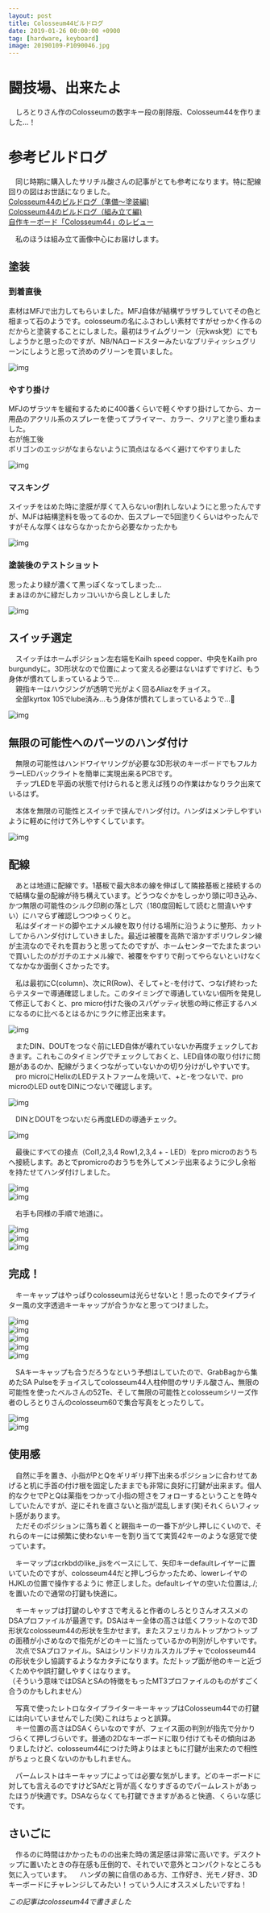 ```yaml
---
layout: post
title: Colosseum44ビルドログ
date: 2019-01-26 00:00:00 +0900
tag: [hardware, keyboard]
image: 20190109-P1090046.jpg
---
```


# 闘技場、出来たよ

　しろとりさん作のColosseumの数字キー段の削除版、Colosseum44を作りました…！

# 参考ビルドログ

　同じ時期に購入したサリチル酸さんの記事がとても参考になります。特に配線回りの図はお世話になりました。  
[Colosseum44のビルドログ（準備～塗装編)](https://salicylic-acid3.hatenablog.com/entry/colosseum44-build-log-part1)  
[Colosseum44のビルドログ（組み立て編)](https://salicylic-acid3.hatenablog.com/entry/colosseum44-build-log-part2)  
[自作キーボード「Colosseum44」のレビュー](https://salicylic-acid3.hatenablog.com/entry/colosseum44-review)  

　私のほうは組み立て画像中心にお届けします。  

## 塗装

### 到着直後  

素材はMFJで出力してもらいました。MFJ自体が結構ザラザラしていてその色と相まって石のようです。colosseumの名にふさわしい素材ですがせっかく作るのだからと塗装することにしました。最初はライムグリーン（元kwsk党）にでもしようかと思ったのですが、NB/NAロードスターみたいなブリティッシュグリーンにしようと思って渋めのグリーンを買いました。  

![img](/assets/photos/20181129-PB290001.jpg)  

### やすり掛け  

MFJのザラツキを緩和するために400番くらいで軽くやすり掛けしてから、カー用品のアクリル系のスプレーを使ってプライマー、カラー、クリアと塗り重ねました。  
右が施工後  
ポリゴンのエッジがなまらないように頂点はなるべく避けてやすりました

![img](/assets/photos/20181204-PC040033.jpg)  

### マスキング  

スイッチをはめた時に塗膜が厚くて入らないor割れしないようにと思ったんですが、MJFは結構塗料を吸ってるのか、缶スプレーで5回塗りくらいはやったんですがそんな厚くはならなかったから必要なかったかも  

![img](/assets/photos/20181208-PC080043.jpg)  

### 塗装後のテストショット

思ったより緑が濃くて黒っぽくなってしまった…  
まぁほのかに緑だしカッコいいから良しとしました  

![img](/assets/photos/20181221-PC210020.jpg)  

## スイッチ選定

　スイッチはホームポジション左右端をKailh speed copper、中央をKailh pro burgundyに。3D形状なので位置によって変える必要はないはずですけど、もう身体が慣れてしまっているようで…  
　親指キーはハウジングが透明で光がよく回るAliazをチョイス。  
　全部kyrtox 105でlube済み…もう身体が慣れてしまっているようで…👼  

![img](/assets/photos/20181222-PC220001.jpg)  

## 無限の可能性へのパーツのハンダ付け

　無限の可能性はハンドワイヤリングが必要な3D形状のキーボードでもフルカラーLEDバックライトを簡単に実現出来るPCBです。  
　チップLEDを平面の状態で付けられると思えば残りの作業はかなりラク出来ているはず。  

　本体を無限の可能性とスイッチで挟んでハンダ付け。ハンダはメンテしやすいように軽めに付けて外しやすくしています。  

![img](/assets/photos/20181222-PC220002.jpg)  

## 配線

　あとは地道に配線です。1基板で最大8本の線を伸ばして隣接基板と接続するので結構な量の配線が待ち構えています。どうつなぐかをしっかり頭に叩き込み、かつ無限の可能性のシルク印刷の落とし穴（180度回転して読むと間違いやすい）にハマらず確認しつつゆっくりと。  
　私はダイオードの脚やエナメル線を取り付ける場所に沿うように整形、カットしてからハンダ付けしていきました。最近は被覆を高熱で溶かすポリウレタン線が主流なのでそれを買おうと思ってたのですが、ホームセンターでたまたまついで買いしたのがガチのエナメル線で、被覆をやすりで削ってやらないといけなくてなかなか面倒くさかったです。  

　私は最初にC(column)、次にR(Row)、そして+と-を付けて、つなげ終わったらテスターで導通確認しました。このタイミングで導通していない個所を発見して修正しておくと、pro micro付けた後のスパゲッティ状態の時に修正するハメになるのに比べるとはるかにラクに修正出来ます。  

![img](/assets/photos/20181229-PC290012.jpg)  

　またDIN、DOUTをつなぐ前にLED自体が壊れていないか再度チェックしておきます。これもこのタイミングでチェックしておくと、LED自体の取り付けに問題があるのか、配線がうまくつながっていないかの切り分けがしやすいです。  
　pro microにHelixのLEDテストファームを焼いて、+と-をつないで、pro microのLED outをDINにつないで確認します。

![img](/assets/photos/20181230-PC300009.jpg)  

　DINとDOUTをつないだら再度LEDの導通チェック。  

![img](/assets/photos/20181230-PC300010.jpg)  

　最後にすべての接点（Col1,2,3,4 Row1,2,3,4 + - LED）をpro microのおうちへ接続します。あとでpromicroのおうちを外してメンテ出来るように少し余裕を持たせてハンダ付けしました。  

![img](/assets/photos/20181230-PC300013.jpg)  
![img](/assets/photos/20181230-PC300014.jpg)  

　右手も同様の手順で地道に。  

![img](/assets/photos/20190106-P1060012.jpg)  
![img](/assets/photos/20190106-P1060015.jpg)  
![img](/assets/photos/20190109-P1090035.jpg)  

## 完成！

　キーキャップはやっぱりcolosseumは光らせないと！思ったのでタイプライター風の文字透過キーキャップが合うかなと思ってつけました。  

![img](/assets/photos/20190109-P1090036.jpg)  
![img](/assets/photos/20190109-P1090044.jpg)  
![img](/assets/photos/20190109-P1090046.jpg)  
![img](/assets/photos/20190109-P1090051.jpg)  
![img](/assets/photos/20190109-P1090062.jpg)  

　SAキーキャップも合うだろうなという予想はしていたので、GrabBagから集めたSA Pulseをチョイスしてcolosseum44人柱仲間のサリチル酸さん、無限の可能性を使ったベルさんの52Te、そして無限の可能性とcolosseumシリーズ作者のしろとりさんのcolosseum60で集合写真をとったりして。  

![img](/assets/photos/20190112-P1120005.jpg)  
![img](/assets/photos/20190112-P1120007.jpg)  

## 使用感

　自然に手を置き、小指がPとQをギリギリ押下出来るポジションに合わせてあげると机に手首の付け根を固定したままでも非常に良好に打鍵が出来ます。個人的なクセでPとQは薬指をつかって小指の短さをフォローするということを時々していたんですが、逆にそれを直さないと指が混乱します(笑)それくらいフィット感があります。  
　ただそのポジションに落ち着くと親指キーの一番下が少し押しにくいので、それらのキーには頻繁に使わないキーを割り当てて実質42キーのような感覚で使っています。  

　キーマップはcrkbdのlike_jisをベースにして、矢印キーdefaultレイヤーに置いていたのですが、colosseum44だと押しづらかったため、lowerレイヤのHJKLの位置で操作するように
修正しました。defaultレイヤの空いた位置は,./;を置いたので通常の打鍵も快適に。  

　キーキャップは打鍵のしやすさで考えると作者のしろとりさんオススメのDSAプロファイルが最適です。DSAはキー全体の高さは低くフラットなので3D形状なcolosseum44の形状を生かせます。またスフェリカルトップかつトップの面積が小さめなので指先がどのキーに当たっているかの判別がしやすいです。
　次点でSAプロファイル。SAはシリンドリカルスカルプチャでcolosseum44の形状を少し協調するようなカタチになります。ただトップ面が他のキーと近づくためやや誤打鍵しやすくはなります。  
（そういう意味ではDSAとSAの特徴をもったMT3プロファイルのものがすごく合うのかもしれません）  

　写真で使ったレトロなタイプライターキーキャップはColosseum44での打鍵には向いていませんでした(笑)これはちょっと誤算。  
　キー位置の高さはDSAくらいなのですが、フェイス面の判別が指先で分かりづらくて押しづらいです。普通の2Dなキーボードに取り付けてもその傾向はありましたけど、colosseum44につけた時よりはまともに打鍵が出来たので相性がちょっと良くないのかもしれません。  

　パームレストはキーキャップによっては必要な気がします。どのキーボードに対しても言えるのですけどSAだと背が高くなりすぎるのでパームレストがあったほうが快適です。DSAならなくても打鍵できますがあると快適、くらいな感じです。  

## さいごに

　作るのに時間はかかったものの出来た時の満足感は非常に高いです。デスクトップに置いたときの存在感も圧倒的で、それでいで意外とコンパクトなところも気に入っています。
　ハンダの腕に自信のある方、工作好き、光モノ好き、3Dキーボードにチャレンジしてみたい！っていう人にオススメしたいですね！

*この記事はcolosseum44で書きました*